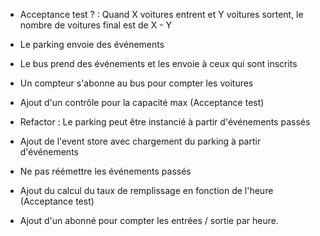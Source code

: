 - Acceptance test ? : Quand X voitures entrent et Y voitures sortent, le nombre de voitures final est de X - Y
- Le parking envoie des événements
- Le bus prend des événements et les envoie à ceux qui sont inscrits
- Un compteur s'abonne au bus pour compter les voitures


- Ajout d'un contrôle pour la capacité max (Acceptance test)
- Refactor : Le parking peut être instancié à partir d'événements passés

- Ajout de l'event store avec chargement du parking à partir d'événements
- Ne pas réémettre les événements passés

- Ajout du calcul du taux de remplissage en fonction de l'heure (Acceptance test)
- Ajout d'un abonné pour compter les entrées / sortie par heure.